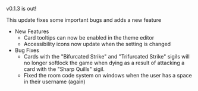 v0.1.3 is out!

This update fixes some important bugs and adds a new feature

* New Features
    * Card tooltips can now be enabled in the theme editor
    * Accessibility icons now update when the setting is changed
* Bug Fixes
    * Cards with the "Bifurcated Strike" and "Trifurcated Strike" sigils will no longer softlock the game when dying as a result of attacking a card with the "Sharp Quills" sigil.
    * Fixed the room code system on windows when the user has a space in their username (again)
